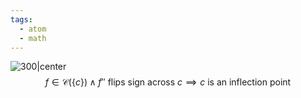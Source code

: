 ```yaml
---
tags:
  - atom
  - math
---
```

![300|center](inflection.excalidraw)
$$ f \in \mathcal{C}(\{c\}) \land f'' \text{ flips sign across } c \implies c \text{ is an inflection point} $$